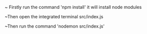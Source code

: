 ~ Firstly run the command 'npm install' it will install node modules

~Then open the integrated terminal src/index.js

~Then run the command 'nodemon src/index.js'

